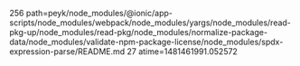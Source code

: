256 path=peyk/node_modules/@ionic/app-scripts/node_modules/webpack/node_modules/yargs/node_modules/read-pkg-up/node_modules/read-pkg/node_modules/normalize-package-data/node_modules/validate-npm-package-license/node_modules/spdx-expression-parse/README.md
27 atime=1481461991.052572
